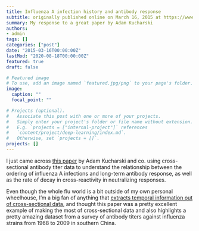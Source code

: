 ```yaml
---
title: Influenza A infection history and antibody response
subtitle: originally published online on March 16, 2015 at https://www.jonzelner.net/
summary: My response to a great paper by Adam Kucharski
authors:
- admin
tags: []
categories: ["post"]
date: "2015-03-16T00:00:00Z"
lastMod: "2020-08-18T00:00:00Z"
featured: true
draft: false

# Featured image
# To use, add an image named `featured.jpg/png` to your page's folder. 
image:
  caption: ""
  focal_point: ""

# Projects (optional).
#   Associate this post with one or more of your projects.
#   Simply enter your project's folder or file name without extension.
#   E.g. `projects = ["internal-project"]` references 
#   `content/project/deep-learning/index.md`.
#   Otherwise, set `projects = []`.
projects: []
---
```

I just came across [this paper](http://journals.plos.org/plosbiology/article?id=10.1371/journal.pbio.1002082) by Adam Kucharski and co. using cross-sectional antibody titer data to understand the relationship between the ordering of influenza A infections and long-term antibody response, as well as the rate of decay in cross-reactivity in neutralizing responses.

Even though the whole flu world is a bit outside of my own personal wheelhouse, I’m a big fan of anything that [extracts temporal information out of cross-sectional data](https://www.jonzelner.net/downloads/papers/zelner_aje_2014.pdf), and thought this paper was a pretty excellent example of making the most of cross-sectional data and also highlights a pretty amazing dataset from a survey of antibody titers against influenza strains from 1968 to 2009 in southern China.